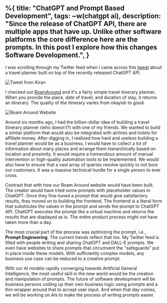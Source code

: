 %{
  title: "ChatGPT and Prompt Based Development",
  tags: ~w(chatgpt ai),
  description: "Since the release of ChatGPT API, there are multiple apps that have up. Unlike other software platforms the core difference here are the prompts. In this post I explore how this changes Software Development.",
}
---

I was scrolling through my Twitter feed when I came across this [tweet](https://twitter.com/thetronjohnson/status/1631513838486163458) about a travel planner built on top of the recently released ChatGPT API.

![Tweet from Kiran](../images/roamaround-tweet.png)

I checked out [RoamAround](https://roamaround.io) and it's a fairly simple travel itinerary planner. When you provide the place, date of travel, and duration of stay, it returns an itinerary. The quality of the itinerary varies from okayish to good.

![Roam Around Website](../images/roamaround-site.png)

Around six months ago, I had the billion-dollar idea of building a travel itinerary planner (who doesn't?) with one of my friends. We wanted to build a similar platform that would also be integrated with airlines and hotels for affiliate money. After digging in, I realized how hard and useless building a travel planner would be as a business. I would have to collect a lot of information about many places and arrange them hierarchically based on location and proximity. It would require a tremendous amount of manual intervention or high-quality automation tools to be implemented. We would also have to ensure that a vast array of queries resolve quickly to not bore our customers. It was a massive technical hurdle for a single person to ever cross.

Contrast that with how our Roam Around website would have been built. The creator would have tried some prompts with placeholder values in ChatGPT. Once they fine-tuned a prompt that would give satisfactory results, they moved on to building the frontend. The frontend is a literal form that substitutes the values in the prompt and sends the prompt to ChatGPT API. ChatGPT executes the prompt like a virtual machine and returns the results that are displayed as is. The entire product process might not have taken more than a day.

The most crucial part of the process was optimizing the prompt, i.e., **Prompt Engineering**. The current trends reflect that too. My Twitter feed is filled with people writing and sharing ChatGPT and DALL-E prompts. We even have websites to share prompts that circumvent the "safeguards" put in place inside these models. With sufficiently complex models, any business use case can be reduced to a creative prompt.

With our AI models rapidly converging towards Artificial General Intelligence, the most useful skill in the new world would be the creation and manipulation of prompts. The future of software development will be business persons coding up their own business logic using prompts and a thin wrapper around that to accept user input. And when that day comes, we will be working on AIs to make the process of writing prompts easier.
